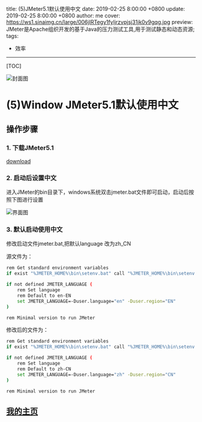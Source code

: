 title: (5)JMeter5.1默认使用中文
date: 2019-02-25 8:00:00 +0800
update: 2019-02-25 8:00:00 +0800
author: me
cover: https://ws1.sinaimg.cn/large/006jIRTegy1fyljrzvpjsj31jk0v9gqg.jpg
preview:  JMeter是Apache组织开发的基于Java的压力测试工具,用于测试静态和动态资源;
tags:

  - 效率

---

[TOC]

![封面图]()

# (5)Window  JMeter5.1默认使用中文

## 操作步骤

### 1. 下载JMeter5.1

[download](http://mirrors.shu.edu.cn/apache//jmeter/binaries/apache-jmeter-5.1.zip)

### 2. 启动后设置中文

进入JMeter的bin目录下，windows系统双击jmeter.bat文件即可启动，启动后按照下图进行设置

![界面图](https://ws1.sinaimg.cn/large/006jIRTegy1g0io1xhl4aj31680mxmyd.jpg)

### 3. 默认启动使用中文

修改启动文件jmeter.bat,把默认language 改为zh_CN

源文件为：

```sh
rem Get standard environment variables
if exist "%JMETER_HOME%\bin\setenv.bat" call "%JMETER_HOME%\bin\setenv.bat"

if not defined JMETER_LANGUAGE (
    rem Set language
    rem Default to en-EN
    set JMETER_LANGUAGE=-Duser.language="en" -Duser.region="EN"
)

rem Minimal version to run JMeter
```

修改后的文件为：

```sh
rem Get standard environment variables
if exist "%JMETER_HOME%\bin\setenv.bat" call "%JMETER_HOME%\bin\setenv.bat"

if not defined JMETER_LANGUAGE (
    rem Set language
    rem Default to zh-CN
    set JMETER_LANGUAGE=-Duser.language="zh" -Duser.region="CN"
)

rem Minimal version to run JMeter
```

## [我的主页](https://suveng.github.io/blog/)